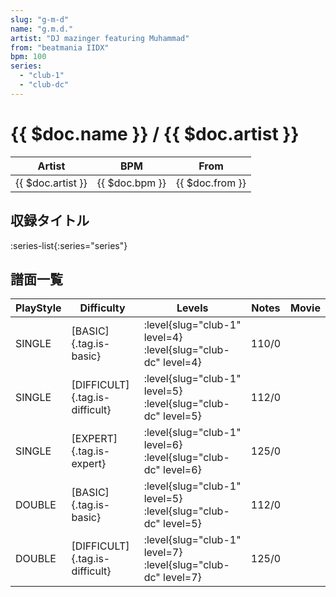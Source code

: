 ```yaml
---
slug: "g-m-d"
name: "g.m.d."
artist: "DJ mazinger featuring Muhammad"
from: "beatmania IIDX"
bpm: 100
series:
  - "club-1"
  - "club-dc"
---
```


# {{ $doc.name }} / {{ $doc.artist }}

|Artist|BPM|From|
|------|---|----|
|{{ $doc.artist }}|{{ $doc.bpm }}|{{ $doc.from }}|

## 収録タイトル

:series-list{:series="series"}

## 譜面一覧

|PlayStyle|Difficulty|Levels|Notes|Movie|
|---------|----------|------|-----|-----|
|SINGLE|[BASIC]{.tag.is-basic}|:level{slug="club-1" level=4} :level{slug="club-dc" level=4}|110/0||
|SINGLE|[DIFFICULT]{.tag.is-difficult}|:level{slug="club-1" level=5} :level{slug="club-dc" level=5}|112/0||
|SINGLE|[EXPERT]{.tag.is-expert}|:level{slug="club-1" level=6} :level{slug="club-dc" level=6}|125/0||
|DOUBLE|[BASIC]{.tag.is-basic}|:level{slug="club-1" level=5} :level{slug="club-dc" level=5}|112/0||
|DOUBLE|[DIFFICULT]{.tag.is-difficult}|:level{slug="club-1" level=7} :level{slug="club-dc" level=7}|125/0||
